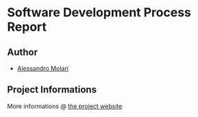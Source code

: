 Software Development Process Report
===============================================================================
## Author
* [Alessandro Molari](http://molarialessandro.info)

## Project Informations
More informations @ [the project website](http://molarialessandro.info/sdpr)

